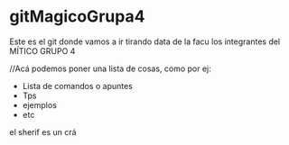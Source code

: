 # gitMagicoGrupa4
Este es el git donde vamos a ir tirando data de la facu los integrantes del MÍTICO GRUPO 4

//Acá podemos poner una lista de cosas, como por ej:
- Lista de comandos o apuntes
- Tps
- ejemplos
- etc

el sherif es un crá
